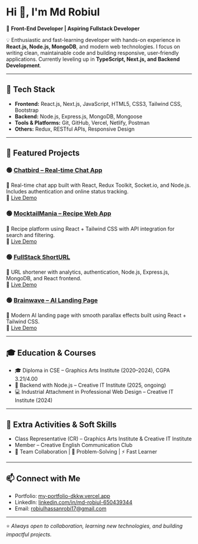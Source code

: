 # Hi 👋, I'm Md Robiul  

🚀 **Front-End Developer | Aspiring Fullstack Developer**  

💡 Enthusiastic and fast-learning developer with hands-on experience in **React.js, Node.js, MongoDB**, and modern web technologies. I focus on writing clean, maintainable code and building responsive, user-friendly applications. Currently leveling up in **TypeScript, Next.js, and Backend Development**.  

---

## 🔧 Tech Stack  
- **Frontend:** React.js, Next.js, JavaScript, HTML5, CSS3, Tailwind CSS, Bootstrap  
- **Backend:** Node.js, Express.js, MongoDB, Mongoose  
- **Tools & Platforms:** Git, GitHub, Vercel, Netlify, Postman  
- **Others:** Redux, RESTful APIs, Responsive Design  

---

## 🌟 Featured Projects  

### 🟢 [Chatbird – Real-time Chat App](https://github.com/mdrobiul-dev/Chatbird-frontend)  
💬 Real-time chat app built with React, Redux Toolkit, Socket.io, and Node.js. Includes authentication and online status tracking.  
🔗 [Live Demo](https://chatbird-frontend.onrender.com)

### 🟢 [MocktailMania – Recipe Web App](https://github.com/mdrobiul-dev/MocktailMania)  
🍹 Recipe platform using React + Tailwind CSS with API integration for search and filtering.  
🔗 [Live Demo](https://mocktail-mania-bmad.vercel.app/)

### 🟢 [FullStack ShortURL](https://github.com/mdrobiul-dev/Fullstack-short-url)  
🔗 URL shortener with analytics, authentication, Node.js, Express.js, MongoDB, and React frontend.  
🔗 [Live Demo](https://fullstack-shorturl.onrender.com/)

### 🟢 [Brainwave – AI Landing Page](https://github.com/mdrobiul-dev/Brainwave-ai-frontend)  
🤖 Modern AI landing page with smooth parallax effects built using React + Tailwind CSS.  
🔗 [Live Demo](https://brainwave-rouge-gamma.vercel.app/)

---

## 🎓 Education & Courses  
- 🎓 Diploma in CSE – Graphics Arts Institute (2020–2024), CGPA 3.21/4.00  
- 📘 Backend with Node.js – Creative IT Institute (2025, ongoing)  
- 💻 Industrial Attachment in Professional Web Design – Creative IT Institute (2024)  

---

## 🌱 Extra Activities & Soft Skills  
- Class Representative (CR) – Graphics Arts Institute & Creative IT Institute  
- Member – Creative English Communication Club  
- 🤝 Team Collaboration | 🧩 Problem-Solving | ⚡ Fast Learner  

---

## 📫 Connect with Me  
- Portfolio: [my-portfolio-dkkw.vercel.app](https://my-portfolio-pc89.vercel.app/)  
- LinkedIn: [linkedin.com/in/md-robiul-650439344](https://www.linkedin.com/in/md-robiul-650439344/)  
- Email: [robiulhassanrobi17@gmail.com](mailto:robiulhassanrobi17@gmail.com)

---

⭐ *Always open to collaboration, learning new technologies, and building impactful projects.*  

